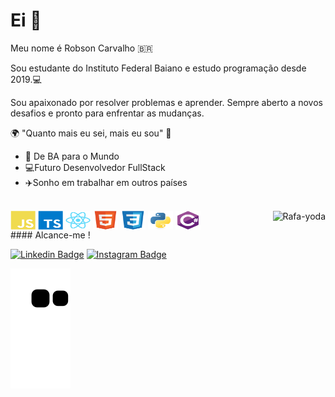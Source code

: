 # Ei 👋

Meu nome é Robson Carvalho 🇧🇷

Sou estudante do Instituto Federal Baiano e estudo programação desde 2019.💻

Sou apaixonado por resolver problemas e aprender. Sempre aberto a novos desafios e pronto para enfrentar as mudanças.

🌍 "Quanto mais eu sei, mais eu sou" 🧠

-   📍 De BA para o Mundo
-   💻Futuro Desenvolvedor FullStack
-   ✈️Sonho em trabalhar em outros países

<div style="display: inline_block"><br>
  <img align="center" alt="Rafa-Js" height="30" width="40" src="https://raw.githubusercontent.com/devicons/devicon/master/icons/javascript/javascript-plain.svg">
  <img align="center" alt="Rafa-Ts" height="30" width="40" src="https://raw.githubusercontent.com/devicons/devicon/master/icons/typescript/typescript-plain.svg">
  <img align="center" alt="Rafa-React" height="30" width="40" src="https://raw.githubusercontent.com/devicons/devicon/master/icons/react/react-original.svg">
  <img align="center" alt="Rafa-HTML" height="30" width="40" src="https://raw.githubusercontent.com/devicons/devicon/master/icons/html5/html5-original.svg">
  <img align="center" alt="Rafa-CSS" height="30" width="40" src="https://raw.githubusercontent.com/devicons/devicon/master/icons/css3/css3-original.svg">
  <img align="center" alt="Rafa-Python" height="30" width="40" src="https://raw.githubusercontent.com/devicons/devicon/master/icons/python/python-original.svg">
  <img align="center" alt="Rafa-Csharp" height="30" width="40" src="https://raw.githubusercontent.com/devicons/devicon/master/icons/csharp/csharp-original.svg">
  <img align="right" alt="Rafa-yoda" src="https://cdn.discordapp.com/attachments/795358919417397249/825430589581688872/hi.gif">
 </div>
#### Alcance-me !

[![Linkedin Badge](https://img.shields.io/badge/-LinkedIn-blue?style=flat-square&logo=Linkedin&logoColor=white&link=https://www.linkedin.com/in/robson-carvalho-708a4a207/)](https://www.linkedin.com/in/robson-carvalho-708a4a207/) [![Instagram Badge](https://img.shields.io/badge/-Instagram-violet?style=flat-square&logo=Instagram&logoColor=white&link=https://www.instagram.com/_robsonn_souza/)](https://www.instagram.com/_robsonn_souza/) 

<div>
   
  ![Snake animation](https://github.com/rafaballerini/rafaballerini/blob/output/github-contribution-grid-snake.svg)
 
</div>

